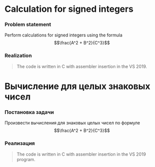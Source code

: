 # Calculation for signed integers
### Problem statement
Perform calculations for signed integers using the formula $$\frac{A^2 + B^2}{C^3}$$

### Realization
>The code is written in C with assembler insertion in the VS 2019.









# Вычисление для целых знаковых чисел
### Постановка задачи
Произвести вычисления для знаковых целых чисел по формуле $$\frac{A^2 + B^2}{C^3}$$
### Реализация
> The code is written in C with assembler insertion in the VS 2019 program.